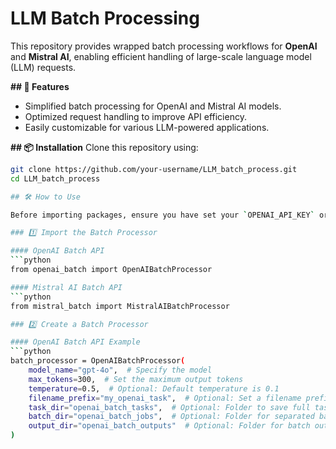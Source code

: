 # LLM Batch Processing

This repository provides wrapped batch processing workflows for **OpenAI** and **Mistral AI**, enabling efficient handling of large-scale language model (LLM) requests.

**## 🚀 Features**
- Simplified batch processing for OpenAI and Mistral AI models.
- Optimized request handling to improve API efficiency.
- Easily customizable for various LLM-powered applications.

**## 📦 Installation**
Clone this repository using:
```bash
git clone https://github.com/your-username/LLM_batch_process.git
cd LLM_batch_process

## 🛠 How to Use

Before importing packages, ensure you have set your `OPENAI_API_KEY` or `MISTRAL_API_KEY` as an environment variable.

### 1️⃣ Import the Batch Processor

#### OpenAI Batch API
```python
from openai_batch import OpenAIBatchProcessor

#### Mistral AI Batch API
```python
from mistral_batch import MistralAIBatchProcessor

### 2️⃣ Create a Batch Processor

#### OpenAI Batch API Example
```python
batch_processor = OpenAIBatchProcessor(
    model_name="gpt-4o",  # Specify the model
    max_tokens=300,  # Set the maximum output tokens          
    temperature=0.5,  # Optional: Default temperature is 0.1          
    filename_prefix="my_openai_task",  # Optional: Set a filename prefix for your tasks
    task_dir="openai_batch_tasks",  # Optional: Folder to save full tasks (auto-created if not exists)
    batch_dir="openai_batch_jobs",  # Optional: Folder for separated batch jobs (auto-created if not exists)
    output_dir="openai_batch_outputs"  # Optional: Folder for batch outputs (auto-created if not exists)
)


